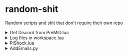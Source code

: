# random-shit
Random scripts and shit that don't require their own repo

<details>
  <summary>Get Discord from PreMiD.lua</summary>
  <blockquote>
    <a href="/data/Get Discord from PreMiD.lua">Link</a><br>
    If the user has PreMiD installed then it will print/grab some user info.<br>
    Example:<br>
    <img width=694 alt="image" src="https://user-images.githubusercontent.com/67937010/208335348-84c2de5d-c9a8-42f1-832a-af556241ccd8.png">
  </blockquote>
</details>

<details>
  <summary>Log files in workspace.lua</summary>
  <blockquote>
    <a href="/data/WorkspaceLog/Log files in workspace.lua">Link</a><br>
    Will save to file any whitelisted files to a file<br>
    To export saved data use this <a href="/data/WorkspaceLog/Export logged files.lua">RLua script</a> or <a href="/data/WorkspaceLog/Export logged files.py">Python script</a><br>
  </blockquote>
</details>

<details>
  <summary>PiShock.lua</summary>
  <blockquote>
    <a href="/libs/PiShock.lua">Link</a><br>
    Library for PiShock<br>
    <img height=420 src="https://github.com/Roblox-Thot/random-shit/assets/67937010/38e66160-8e98-4f05-8d98-ec04bb777873">

  </blockquote>
</details>

<details>
  <summary>AddEmails.py</summary>
  <blockquote>
    <a href="/AddEmails.py">Link</a><br>
    Python script to add a random email to your Roblox account.<br>
    You do require a domain with email forwarding to somewhere you can read all the emails.
  </blockquote>
</details>
